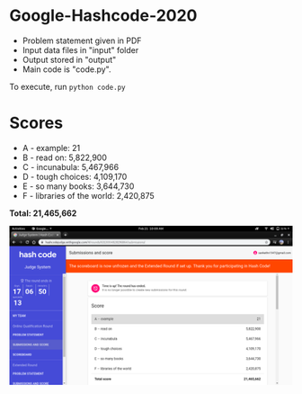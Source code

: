 # Google-Hashcode-2020
* Problem statement given in PDF  
* Input data files in "input" folder
* Output stored in "output"
* Main code is "code.py".

To execute, run ```python code.py```

# Scores
* A - example: 21
* B - read on: 5,822,900
* C - incunabula: 5,467,966
* D - tough choices: 4,109,170
* E - so many books: 3,644,730
* F - libraries of the world: 2,420,875 
  
**Total: 21,465,662**
  
![](images/ss1.png)
